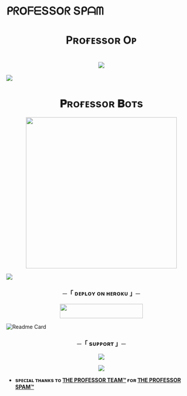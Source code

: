 # ᑭᖇOᖴᗴՏՏOᖇ Տᑭᗩᗰ
<h1 align="center"
 
### Pʀᴏғᴇssᴏʀ Oᴘ
<h1 align="center"
  
<img src="https://user-images.githubusercontent.com/73097560/115834477-dbab4500-a447-11eb-908a-139a6edaec5c.gif">
<img src="https://readme-typing-svg.herokuapp.com?color=FF0085&width=620&lines=🍁+😉+𝗣𝗢𝗪𝗘𝗥𝗘𝗗+𝗕𝗬+𝗣𝗥𝗢𝗙𝗘𝗦𝗦𝗢𝗥+😉+🍁"></b></h3>
<img src="https://user-images.githubusercontent.com/73097560/115834477-dbab4500-a447-11eb-908a-139a6edaec5c.gif">
<h1 align="center"><b>𝐏ʀᴏғᴇssᴏʀ 𝐁ᴏᴛs</b></h1>
<p align="center"><a href="https://PROFESSOR_77X"><img src="https://t.me/+qYRBJgZsARpkNWJl" width="400"></a></p>
<img src="https://t.me/PROFESSOR_77XX">


<h3 align="center">
    ─「 ᴅᴇᴩʟᴏʏ ᴏɴ ʜᴇʀᴏᴋᴜ 」─
</h3>

<p align="center"><a href="https://dashboard.heroku.com/new?template=https://github.com/Fakecheater77x/PROFESSOR_SPAM"> <img src="https://img.shields.io/badge/Deploy%20On%20Heroku-green?style=for-the-badge&logo=heroku" width="220" height="38.45"/></a></p>


![Readme Card](https://github-readme-stats.vercel.app/api/pin/?username=TEAMPURVI&repo=ALPHA_SPAM&theme=flag-india)



<h3 align="center">
    ─「 sᴜᴩᴩᴏʀᴛ 」─
</h3>

<p align="center">
<a href="https://t.me/PROFESSOR_77XX"><img src="https://telegra.ph/file/c46b4f81489ac9a57d626.jpg"></a>
</p>

<p align="center">
<a href="(https://t.me/+qYRBJgZsARpkNWJl"><img src="https://telegra.ph/file/e6fc25f72bda17fd3c712.jpg"></a>
</p>


- <b> sᴩᴇᴄɪᴀʟ ᴛʜᴀɴᴋs ᴛᴏ [𝖳HE PROFESSOR TEAM™](https://github.com/Fakecheater77x) ғᴏʀ [𝖳HE PROFESSOR SPAM™](https://github.com/Fakecheater77x/PROFESSOR_SPAM) </b>
